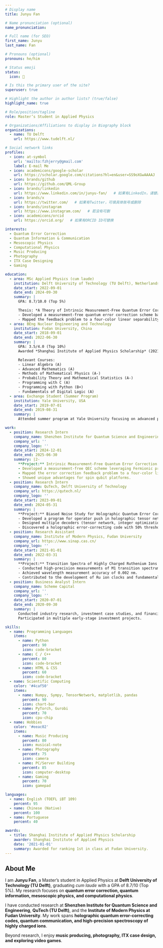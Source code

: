```yaml
---
# Display name
title: Junyu Fan

# Name pronunciation (optional)
name_pronunciation: 

# Full name (for SEO)
first_name: Junyu
last_name: Fan

# Pronouns (optional)
pronouns: he/him

# Status emoji
status:
  icon: 🔬

# Is this the primary user of the site?
superuser: true

# Highlight the author in author lists? (true/false)
highlight_name: true

# Role/position/tagline
role: Master’s Student in Applied Physics

# Organizations/Affiliations to display in Biography block
organizations:
  - name: TU Delft
    url: https://www.tudelft.nl/

# Social network links
profiles:
  - icon: at-symbol
    url: 'mailto:fzhjerry@gmail.com'
    label: E-mail Me
  - icon: academicons/google-scholar
    url: https://scholar.google.com/citations?hl=en&user=SS9oXGwAAAAJ
  - icon: brands/github
    url: https://github.com/QML-Group
  - icon: brands/linkedin
    url: https://www.linkedin.com/in/junyu-fan/   # 如果有LinkedIn，请替换实际链接
  - icon: brands/x
    url: https://twitter.com/   # 如果有Twitter，可填具体账号或删除
  - icon: brands/instagram
    url: https://www.instagram.com/   # 若没有可删
  - icon: academicons/orcid
    url: https://orcid.org/   # 如果有ORCID ID可替换

interests:
  - Quantum Error Correction
  - Quantum Information & Communication
  - Mesoscopic Physics
  - Computational Physics
  - Music Producing
  - Photography
  - ITX Case Designing
  - Gaming

education:
  - area: MSc Applied Physics (cum laude)
    institution: Delft University of Technology (TU Delft), Netherlands
    date_start: 2022-09-01
    date_end: 2024-09-30
    summary: |
      GPA: 8.7/10.0 (Top 5%)

      Thesis: *A Theory of Intrinsic Measurement-Free Quantum Error Correction in Spin Qubits*  
      - Developed a measurement-free quantum error correction scheme based on Fermionic properties of electrons.  
      - Mapped the feedback problem to a four-color linear separability problem on a hypercube, demonstrating advantages for spin qubit platforms.
  - area: BEng Nuclear Engineering and Technology
    institution: Fudan University, China
    date_start: 2018-09-01
    date_end: 2022-06-30
    summary: |
      GPA: 3.5/4.0 (Top 10%)  
      Awarded *Shanghai Institute of Applied Physics Scholarship* (2021) for ranking 1st in the class.  

      Relevant Courses:  
      - Linear Algebra (A)  
      - Advanced Mathematics (A)  
      - Methods of Mathematical Physics (A-)  
      - Probability Theory and Mathematical Statistics (A-)  
      - Programming with C (A)  
      - Programming with Python (B+)  
      - Fundamentals of Digital Logic (A)
  - area: Exchange Student (Summer Program)
    institution: Yale University, USA
    date_start: 2019-07-01
    date_end: 2019-08-31
    summary: |
      Attended summer program at Yale University focusing on advanced physics topics.

work:
  - position: Research Intern
    company_name: Shenzhen Institute for Quantum Science and Engineering
    company_url: ''
    company_logo: ''
    date_start: 2024-12-01
    date_end: 2025-06-30
    summary: |2-
      **Project:** Intrinsic Measurement-Free Quantum Error Correction in Spin Qubits  
      - Developed a measurement-free QEC scheme leveraging Fermionic properties of electrons.  
      - Mapped the error correction feedback problem to a four-color linear separability problem on a hypercube.  
      - Showed unique advantages for spin qubit platforms.
  - position: Research Intern
    company_name: QuTech, Delft University of Technology
    company_url: https://qutech.nl/
    company_logo: ''
    date_start: 2023-09-01
    date_end: 2024-05-31
    summary: |
      **Project:** Biased Noise Study for Holographic Quantum Error Correcting Codes  
      - Developed a program for operator push in holographic tensor networks, the first automated implementation.  
      - Designed multiple decoders (tensor network, integer optimization, neural network) achieving near-optimal decoding.  
      - Discovered a holographic error-correcting code with 50% threshold under pure Pauli errors, surpassing the hashing bound.
  - position: Research Assistant
    company_name: Institute of Modern Physics, Fudan University
    company_url: https://www.sinap.cas.cn/
    company_logo: ''
    date_start: 2021-01-01
    date_end: 2022-03-31
    summary: |
      **Project:** Transition Spectra of Highly Charged Ruthenium Ions  
      - Conducted high-precision measurements of M1 transition spectrum of Ru13+ ions using EBIT.  
      - Achieved wavelength measurement accuracy of 0.002 nm.  
      - Contributed to the development of Ru ion clocks and fundamental constant studies.
  - position: Business Analyst Intern
    company_name: Scheme Capital
    company_url: ''
    company_logo: ''
    date_start: 2020-07-01
    date_end: 2020-09-30
    summary: |
      Conducted industry research, investment case studies, and financial modeling.  
      Participated in multiple early-stage investment projects.

skills:
  - name: Programming Languages
    items:
      - name: Python
        percent: 90
        icon: code-bracket
      - name: C / C++
        percent: 80
        icon: code-bracket
      - name: HTML & CSS
        percent: 60
        icon: code-bracket
  - name: Scientific Computing
    color: '#4caf50'
    items:
      - name: Numpy, Sympy, TensorNetwork, matplotlib, pandas
        percent: 90
        icon: chart-bar
      - name: PyTorch, Gurobi
        percent: 70
        icon: cpu-chip
  - name: Hobbies
    color: '#eeac02'
    items:
      - name: Music Producing
        percent: 80
        icon: musical-note
      - name: Photography
        percent: 75
        icon: camera
      - name: PC/Server Building
        percent: 85
        icon: computer-desktop
      - name: Gaming
        percent: 70
        icon: gamepad

languages:
  - name: English (TOEFL iBT 109)
    percent: 95
  - name: Chinese (Native)
    percent: 100
  - name: Portuguese
    percent: 40

awards:
  - title: Shanghai Institute of Applied Physics Scholarship
    awarder: Shanghai Institute of Applied Physics
    date: '2021-01-01'
    summary: Awarded for ranking 1st in class at Fudan University.
---
```

## About Me

I am **Junyu Fan**, a Master’s student in Applied Physics at **Delft University of Technology (TU Delft)**, graduating *cum laude* with a GPA of 8.7/10 (Top 5%). My research focuses on **quantum error correction, quantum information, mesoscopic physics, and computational physics**.  

I have conducted research at **Shenzhen Institute for Quantum Science and Engineering**, **QuTech (TU Delft)**, and the **Institute of Modern Physics at Fudan University**. My work spans **holographic quantum error-correcting codes, quantum communication, and high-precision spectroscopy of highly charged ions**.  

Beyond research, I enjoy **music producing, photography, ITX case design, and exploring video games**.  
